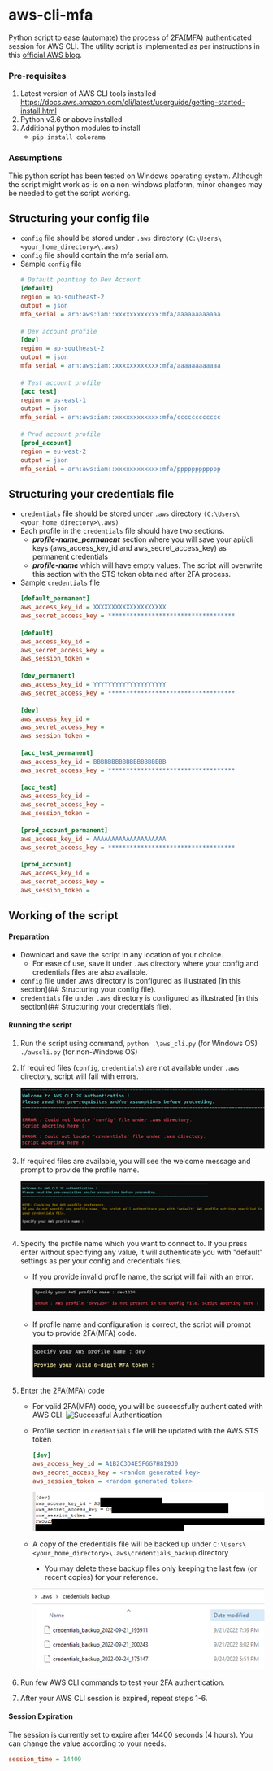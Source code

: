 # aws-cli-mfa
Python script to ease (automate) the process of 2FA(MFA) authenticated session for AWS CLI. The utility script is implemented as per instructions in this [official AWS blog](https://aws.amazon.com/premiumsupport/knowledge-center/authenticate-mfa-cli).


### Pre-requisites
  1. Latest version of AWS CLI tools installed - https://docs.aws.amazon.com/cli/latest/userguide/getting-started-install.html
  2. Python v3.6 or above installed
  3. Additional python modules to install
     - `pip install colorama`


### Assumptions
This python script has been tested on Windows operating system. Although the script might work as-is on a non-windows platform, minor changes may be needed to get the script working.


## Structuring your config file
  - ```config``` file should be stored under ```.aws``` directory ```(C:\Users\<your_home_directory>\.aws)```
  - ```config``` file should contain the mfa serial arn.
  - Sample ```config``` file
    ```ini
    # Default pointing to Dev Account
    [default]
    region = ap-southeast-2
    output = json
    mfa_serial = arn:aws:iam::xxxxxxxxxxxx:mfa/aaaaaaaaaaaa

    # Dev account profile
    [dev]
    region = ap-southeast-2
    output = json
    mfa_serial = arn:aws:iam::xxxxxxxxxxxx:mfa/aaaaaaaaaaaa

    # Test account profile
    [acc_test]
    region = us-east-1
    output = json
    mfa_serial = arn:aws:iam::xxxxxxxxxxxx:mfa/cccccccccccc

    # Prod account profile
    [prod_account]
    region = eu-west-2
    output = json
    mfa_serial = arn:aws:iam::xxxxxxxxxxxx:mfa/pppppppppppp
    ```


## Structuring your credentials file
  - ```credentials``` file should be stored under ```.aws``` directory ```(C:\Users\<your_home_directory>\.aws)```
  - Each profile in the ```credentials``` file should have two sections.
    - **_profile-name_permanent_** section where you will save your api/cli keys (aws_access_key_id and aws_secret_access_key) as permanent credentials
    - **_profile-name_** which will have empty values. The script will overwrite this section with the STS token obtained after 2FA process.
  - Sample ```credentials``` file
    ```ini
    [default_permanent]
    aws_access_key_id = XXXXXXXXXXXXXXXXXXXX
    aws_secret_access_key = ***********************************

    [default]
    aws_access_key_id = 
    aws_secret_access_key = 
    aws_session_token = 

    [dev_permanent]
    aws_access_key_id = YYYYYYYYYYYYYYYYYYYY
    aws_secret_access_key = ***********************************

    [dev]
    aws_access_key_id = 
    aws_secret_access_key = 
    aws_session_token = 

    [acc_test_permanent]
    aws_access_key_id = BBBBBBBBBBBBBBBBBBBB
    aws_secret_access_key = ***********************************

    [acc_test]
    aws_access_key_id = 
    aws_secret_access_key = 
    aws_session_token = 

    [prod_account_permanent]
    aws_access_key_id = AAAAAAAAAAAAAAAAAAAA
    aws_secret_access_key = ***********************************

    [prod_account]
    aws_access_key_id = 
    aws_secret_access_key = 
    aws_session_token = 
    ```


## Working of the script

#### Preparation
  - Download and save the script in any location of your choice.
    - For ease of use, save it under ```.aws``` directory where your config and credentials files are also available.
  - ```config``` file under .aws directory is configured as illustrated [in this section](## Structuring your config file).
  - ```credentials``` file under ```.aws``` directory is configured as illustrated [in this section](## Structuring your credentials file).

#### Running the script
01. Run the script using command,
    ```python .\aws_cli.py``` (for Windows OS)
    ```./awscli.py``` (for non-Windows OS)  
02. If required files (```config```, ```credentials```) are not available under ```.aws``` directory, script will fail with errors.
      
    ![Config and Credentials files missing](https://github.com/huvcodes/images-ss/blob/main/aws-cli-mfa/file_missing_errors.png)
03. If required files are available, you will see the welcome message and prompt to provide the profile name.
      
    ![Welcome message](https://github.com/huvcodes/images-ss/blob/main/aws-cli-mfa/welcome_screen.png)
04. Specify the profile name which you want to connect to. If you press enter without specifying any value, it will authenticate you with "default" settings as per your config and credentials files.
    - If you provide invalid profile name, the script will fail with an error.
        
      ![Invalid Profile Name](https://github.com/huvcodes/images-ss/blob/main/aws-cli-mfa/invalid_profile_name.png)
    - If profile name and configuration is correct, the script will prompt you to provide 2FA(MFA) code.
        
      ![Valid Profile Name](https://github.com/huvcodes/images-ss/blob/main/aws-cli-mfa/valid_profile_name.png)
05. Enter the 2FA(MFA) code
    - For valid 2FA(MFA) code, you will be successfully authenticated with AWS CLI.
      ![Successful Authentication](https://github.com/huvcodes/images-ss/blob/main/aws-cli-mfa/successfuk_authentication.png)
    - Profile section in ```credentials``` file will be updated with the AWS STS token
      ```ini
      [dev]
      aws_access_key_id = A1B2C3D4E5F6G7H8I9J0
      aws_secret_access_key = <random generated key>
      aws_session_token = <random generated token>
      ```
        
      ![STS Token](https://github.com/huvcodes/images-ss/blob/main/aws-cli-mfa/sts_token.png)
    - A copy of the credentials file will be backed up under ```C:\Users\<your_home_directory>\.aws\credentials_backup``` directory
      - You may delete these backup files only keeping the last few (or recent copies) for your reference.
        
      ![Credentials Backup](https://github.com/huvcodes/images-ss/blob/main/aws-cli-mfa/credentials_backup.png)
06. Run few AWS CLI commands to test your 2FA authentication.
07. After your AWS CLI session is expired, repeat steps 1-6.


#### Session Expiration
The session is currently set to expire after 14400 seconds (4 hours). You can change the value according to your needs.

```ini
session_time = 14400
```


